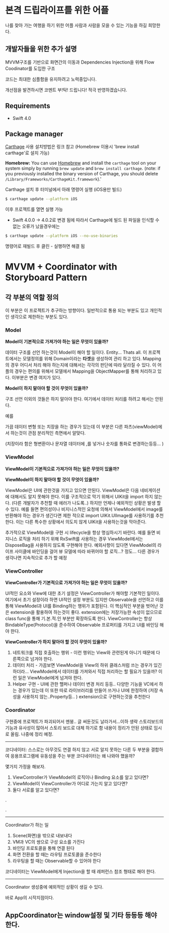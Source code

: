 # 본격 드립라이프를 위한 어플

나를 찾아 가는 여행을 하기 위한 어플
사람과 사람을 모을 수 있는 기능을 하길 희망한다.



## 개발자들을 위한 추가 설명

MVVM구조를 기반으로 화면간의 이동과 Dependencies Injection을 위해 Flow Coodinator를 도입한 구조

코드는 최대한 심플함을 유지하려고 노력중입니다.

개선점을 발견하시면 코멘트 부!탁! 드립니다! 적극 반영하겠습니다.



## Requirements

- Swift 4.0



## Package manager

[Carthage](https://github.com/Carthage/Carthage) 사용 설치방법은 링크 참고 (Homebrew 이용시 'brew install carthage'로 설치 가능)

**Homebrew:** You can use [Homebrew](http://brew.sh/) and install the `carthage` tool on your system simply by running `brew update` and `brew install carthage`. (note: if you previously installed the binary version of Carthage, you should delete `/Library/Frameworks/CarthageKit.framework`).'



Carthage 설치 후 터미널에서 아래 명령어 실행 (iOS용만 빌드)

```bash
$ carthage update --platform iOS
```

이후 프로젝트를 열면 실행 가능

+ Swift 4.0.0 -> 4.0.2로 변경 됨에 따라서 Carthage에 빌드 된 파일을 인식할 수 없는 오류가 났을경우에는

```bash
$ carthage update --platform iOS --no-use-binaries
```

명령어로 재빌드 후 클린 - 실행하면 해결 됨


# MVVM + Coordinator with Storyboard Pattern

## 각 부분의 역할 정의
이 부분은 이 프로젝트가 추구하는 방향이다.
일반적으로 통용 되는 부분도 있고 개인적인 생각으로 제한하는 부분도 있다.


### Model

**Model이 기본적으로 가져가야 하는 일은 무엇이 있을까?**

데이터 구조를 선언 하는것이 Model이 해야 할 일이다. 
Entity... Thats all.
이 프로젝트에서는 모델정의를 위해 Domain이라는 **타겟**을 생성하여 관리 하고 있다.
Mapping의 경우 어디서 처리 해야 하는지에 대해서는 각각의 판단에 따라 달라질 수 있다.
이 어플의 경우는 편의를 위해서 모델에서 Mapping을 ObjectMapper를 통해 처리하고 있다. 
이부분은 변경 여지가 있다.

**Model이 하지 말아야 할 것이 무엇이 있을까?**

구조 선언 이외의 것들은 하지 말아야 한다.
여기에서 데이터 처리를 하려고 해서는 안된다.

예를 


가끔 데이터 변형 또는 치장을 하는 경우가 있는데 이 부분은 다른 파츠(viewModel)에서 하는것이 관점 분리적인 측면에서 알맞다.

(치장이라 함은 형변환이나 문자열 데이터에 ,를 넣거나 숫자를 통화로 변경하는등등... )

### ViewModel

**ViewModel이 기본적으로 가져가야 하는 일은 무엇이 있을까?**



**ViewModel이 하지 말아야 할 것이 무엇이 있을까?**

ViewModel은 UI에 관한것을 가지고 있으면 안된다.
ViewModel은 다음 네비게이션에 대해서도 알지 못해야 한다. 
이를 구조적으로 막기 위해서 UIKit을 import 하지 않는다. (다른 개발자가 추천할 때 에러가 나도록..)
하지만 언제나 예외적인 상황은 발생 할 수 있다. 
예를 들면 편의성이나 비지니스적인 요청에 의해서 ViewModel에서 image를 반환해야 하는 경우가 생긴다면
제한 적으로 import UIKit.UIImage를 사용하기를 추천한다. 이는 다른 특수한 상황에서 의도치 않게 UIKit을 사용하는것을 막아준다. 

추가적으로 ViewModel을 구현 시 lifecycle을 항상 명심하시기 바란다.
예를 들면 비지니스 로직을 처리 하기 위해 RxSwift를 사용하는 경우 ViewModel에서는 DisposeBag을 사용하지 않도록 구현해야 한다.
예외사항이 있다면 ViewModel의 라이프 사이클에 바인딩을 걸어 뷰 모델에 따라 바뀌어야 할 로직...? 정도... 
다른 경우가 생각나면 지속적으로 추가 할 예정

### ViewController

**ViewController가 기본적으로 가져가야 하는 일은 무엇이 있을까?**

UI적인 요소와 View에 대한 초기 설정은 ViewController가 해야할 기본적인 일이다. 
여기에서 초기 설정이라 하면 UI적인 설정 부분도 있지만 Observable을 선언하고 이를 통해 ViewModel과 UI를 Binding하는 행위가 포함된다. 
이 핵심적인 부분을 벗어난 것은 extension을 활용하여 하는것이 좋다. 
extension에는 저장가능한 속성이 없으므로 class func을 통해 기.본.적.인 부분만 확장하도록 한다.
ViewController는 항상 BindableType(Protocol)을 준수하여 Observable 프로퍼티를 가지고 UI를 바인딩 해야 한다.



**ViewController가 하지 말아야 할 것이 무엇이 있을까?**

1. 네트워크를 직접 호출하는 행위 - 이런 행위는 View와 관련된게 아니기 때문에 다른쪽으로 넘겨야 한다.
2. 데이터 처리 - 가끔보면 ViewModel을 View의 하위 클래스처럼 쓰는 경우가 있긴 하더라... ViewModel에서 데이터를 가져와서 직접 처리하는 할 필요가 있을까? 이런 일은 ViewModel에게 넘겨야 한다.
3. Helper 구현 - UI에 관한 핼퍼나 데이터 변경 처리 등등.. 다양한 기능을 VC에서 하는 경우가 있는데 이 또한 따로 라이브러리를 만들어 쓰거나 UI에 한정하여 (저장 속성을 사용하지 않는..Property등.. ) extension으로 구현하는것을 추천한다





### Coordinator

구현중에 프로젝트가 파괴되어서 멘붕.. 글 써둔것도 날라가서...이하 생략
스토리보드의 기능과 유사성이 많아서 스토리 보드로 대체 하기로 함
내용이 정리가 안된 상태로 임시로 올림. 나중에 정리 예정.

-----------------------------------------
코디네이터: 스스로는 아무것도 연결 하지 않고 서로 알지 못하는 다른 두 부분을 결합하여 응용프로그램에 유동성을 주는 부분
 코디네이터는 왜 나와야 했을까?

몇가지 가정을 해보자. 

1. ViewController가 ViewModel의 로직이나 Binding 요소를 알고 있다면?
2. ViewModel이 ViewController가 어디로 가는지 알고 있다면? 
3. 둘다 서로를 알고 있다면? 

.

.



-----------------------------------------
Coordinator가 하는 일

1.  Scene(화면)을 밖으로 내보내다
2. VM과 VC의 쌍으로 구성 요소를 가진다
3. 바인딩 프로토콜을 통해 연결 된다
4. 화면 전환을 할 때는 라우팅 프로토콜을 준수한다
5. 라우팅을 할 때는 Observable할 수 있어야 한다

코디네이터는 ViewModel에게 Injection을 할 때 레퍼런스 참조 형태로 해야 한다.

-----------------------------------------
Coordinator 생성중에 예외적인 상황이 생길 수 있다.

바로 App의 시작지점이다. 

AppCoordinator는 window설정 및 기타 등등등 해야 한다.
-----------------------------------------









